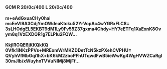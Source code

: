 #### GCM R 20/0c/400 L 20/0c/400
**m+eAdGxuaCHy0hai**<br/>**mcEeVI9A3CdjYmOWdeaKtcku52YrVopAc4wYGRxFLC8=**<br/>**3sLHOdgEL5EKBT9dM1Ly9Fv55Z37gxma4Chdy+HY7eETFq1XaExnK8Ovym8q1VzEXDQR1g7ELPlu2FQW...**<br/><br/>
**KkjlRGQE6jKKQkKQ**<br/>**0Vfk1iNKzPPVs+MREomWrMKZDDetTcN5kzPXehCVPHU=**<br/>**QVyhVfMbGqi1hX+bK6kM2zboPFhUTqwdFwB5ieWwKg4WgHVWZCaRgl30mJIb/xWuyhnTVVuNIMj8MjFf...**